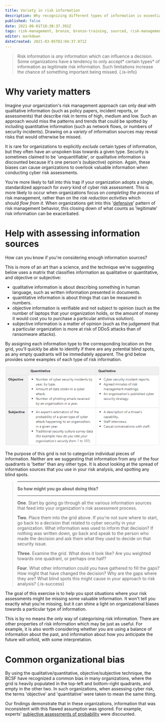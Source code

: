 ```yaml
---
title: Variety in risk information
description: Why recognizing different types of information is essential when assessing cyber risk.
published: false
date: 2021-06-01T18:38:37.391Z
tags: risk-management, bronze, bronze-training, sourced, risk-management-guidance
editor: markdown
dateCreated: 2021-03-05T02:04:37.971Z
---
```


> Risk information is *any* information which can influence a decision. Some organizations have a tendency to only accept* certain types* of information as legitimate risk information. Such limitations increase the chance of something important being missed.
{.is-info}


# Why variety matters

Imagine your organization's risk management approach can only deal with qualitative information (such as policy papers, incident reports, or assessments) that describe risk in terms of high, medium and low. Such an approach would miss the patterns and trends that could be spotted by including quantitative information (such as network flows, or numbers of security incidents). Drawing on a *variety* of information sources may reveal risks that would otherwise be missed.

It is rare for organizations to explicitly *exclude* certain types of information, but they often have an unspoken bias towards a given type. Security is sometimes claimed to be 'unquantifiable', or qualitative information is discounted because it's one person's (subjective) opinion. Again, these biases can cause organizations to overlook valuable information when conducting cyber risk assessments.

You're more likely to fall into this trap if your organization adopts a single, standardized approach for *every* kind of cyber risk assessment. This is more likely to occur when organizations focus on *completing the process* of risk management, rather than on the *risk reduction activities* which should *flow from it*. When organizations get into this '[defensive](/bronze-training/background-topics/risk-2-fundamentals)' pattern of risk management behavior, this closing down of what counts as 'legitimate' risk information can be exacerbated.

# Help with assessing information sources

How can you know if you're considering enough information sources?

This is more of an art than a science, and the technique we're suggesting below uses a matrix that classifies information as qualitative or quantitative, and objective or subjective:

-   qualitative information is about describing something in human language, such as written information presented in documents.
-   quantitative information is about things that can be measured in numbers.
-   objective information is verifiable and not subject to opinion (such as the number of laptops that your organization holds, or the amount of money it would cost you to purchase a particular antivirus solution).
-   subjective information is a matter of opinion (such as the judgement that a particular organization is more at risk of DDoS attacks than of ransomware attacks).

By assigning each information type to the corresponding location on the grid, you'll quickly be able to identify if there are any potential blind spots, as any empty quadrants will be immediately apparent. The grid below provides some examples of each type of risk information.

![risk_table.png](/risk_table.png)

The purpose of this grid is not to categorize individual pieces of information. Neither are we suggesting that information from any of the four quadrants is 'better' than any other type. It is about looking at the spread of information sources that you use in your risk analysis, and spotting any blind spots.
> 
> ---
> 
> **So how might you go about doing this?** 
> 
> ---
> 
> **One**. Start by going go through all the various information sources that feed into your organization's risk assessment process.
>
> **Two**. Place them into the grid above. If you're not sure where to start, go back to a decision that related to cyber security in your organization. What information was used to inform that decision? If nothing was written down, go back and speak to the person who made the decision and ask them what they used to decide on that security issue.
>
> **Three**. Examine the grid. What does it look like? Are you weighted towards one quadrant, or perhaps one half?
>
> **Four**. What other information could you have gathered to fill the gaps? How might that have changed the decision? Why are the gaps where they are? What blind spots this might cause in your approach to risk analysis?
{.is-success}


The goal of this exercise is to help you spot situations where your risk assessments might be missing some valuable information. It won't tell you exactly what you're missing, but it can shine a light on organizational biases towards a particular type of information.

This is by no means the only way of categorising risk information. There are other properties of risk information which may be just as useful. For example, it is also worth considering whether you are using a balance of information about the past, and information about how you anticipate the future will unfold, with some interpretation.

# Common organizational bias

By using the qualitative/quantitative, objective/subjective technique, the BCSF have recognized a common bias in many organizations, where the grid is heavily populated in the top-left and bottom-right quadrants, and empty in the other two. In such organizations, when assessing cyber risk, the terms 'objective' and 'quantitative' were taken to mean the same thing.

Our findings demonstrate that in these organizations, information that was inconsistent with this flawed assumption was ignored. For example, experts' [subjective assessments of probability](http://journals.sagepub.com/doi/pdf/10.1177/1745691615598511) were discounted.
